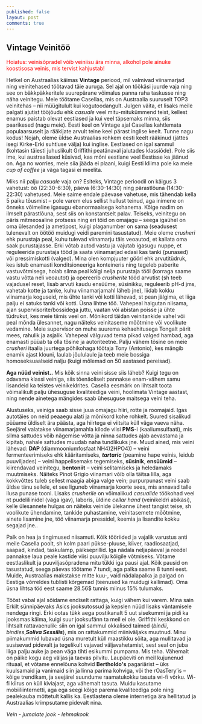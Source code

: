 ```yaml
---
published: false
layout: post
comments: true
---
```

## Vintage Veinitöö

<font color="red">Hoiatus: veinisõpradel võib veiniisu ära minna, alkohol pole ainuke koostisosa veinis, mis tervist kahjustab!</font>

Hetkel on Austraalias käimas **Vintage** periood, mil valmivad viinamarjad ning veinitehased töötavad täie auruga. Sel ajal on töökäsi juurde vaja ning see on bäkkpäkkeritele suurepärane võimalus panna raha taskusse ning näha veinitegu. Meie töötame Casellas, mis on Austraalia suuruselt TOP3 veinitehas – nii müügitulult kui kogutoodangult. Julgen väita, et lisaks meile palgati ajutist tööjõudu ehk _casuale_ veel mitu-mitukümmend teist, kellest enamus paistab olevat eestlased ja kui veel täpsemaks minna, siis paarikesed (nagu meie). Eesti keel on Vintage ajal Casellas kahtlemata populaarsuselt ja rääkijate arvult teine keel pärast inglise keelt. Tunne nagu kodus! Nojah, oleme üldse Austraalias rohkem eesti keelt rääkinud (jättes isegi Kirke-Erki suhtluse välja) kui inglise. Eestlased on igal sammul (kohtasin täiesti juhuslikult Griffithi peatänaval jalutades klassiõde). Pole siis ime, kui austraallased küsivad, kas mõni eestlane veel Eestisse ka jäänud on. Aga no worries, meie siia jääda ei plaani, kuigi Eesti kliima pole ka meie _cup of coffee_ ja väga tagasi ei meelita. 

Miks nii palju _casuale_ vaja on? Esiteks, Vintage perioodil on käigus 3 vahetust: öö (22:30-6:30), päeva (6:30-14:30) ning pärastlõuna (14:30-22:30) vahetused. Meie saime endale päevase vahetuse, mis tähendab kella 5 paiku tõusmist – pole varem elus sellist hullust teinud, aga inimene on õnneks võimeline igasugu ebanormaalsega kohanema. Kõige nadim on ilmselt pärastlõuna, sest siis on konstantselt palav. Teiseks, veinitegu on päris mitmeosaline protsess ning eri töid on omajagu – seega igaühel on oma ülesanded ja ametipost, kuigi plaganumber on sama (seadusest tulenevalt on öötöö muidugi veidi paremini tasustatud). Meie oleme _crusheri_ ehk purustaja peal, kuhu tulevad viinamarju täis veoautod, et kallata oma saak purustajasse. Erki võtab autod vastu ja vajutab igasugu nuppe, et reguleerida purustaja tööd ja saata viinamarjad edasi kas tanki (punased) või pressimiskotti (valged). Mina olen kompjuuter göörl ehk arvutitüdruk, kes istub enamasti konditsioneeriga konteineris ning tegeleb paberite vastuvõtmisega, hoiab silma peal kõigi nelja purustaja tööl (korraga saame vastu võtta neli veoautot) ja opereerib _crusherite_ tööd arvutist (sh teeb vajadusel reset, lisab arvuti kaudu ensüüme, süsinikku, reguleerib pH-d jms, vahetab kotte ja tanke, kuhu viinamarjamahl läheb jne), liidab kokku viinamarja koguseid, mis ühte tanki või kotti lähevad, st pean jälgima, et liiga palju ei satuks tanki või kotti. Üsna lihtne töö. Vahepeal haigutan niisama, ajan supervisorite/bossidega juttu, vaatan või abistan poisse ja ühte tüdrukut, kes meie tiimis veel on. Mõnikord täidan veinitankide vahel või peal mõnda ülesannet, nagu näiteks veinitaseme mõõtmine või voolikute vedamine. Meie supervisor on muhe suurema kehaehitusega Tongalt pärit mees, rahulik ja asjalik. Vahepeal välguvad tema pikad valged hambad, aga enamasti püüab ta olla tõsine ja autoriteetne. Palju vähem tõsine on meie _crusheri_ itaalia juurtega põhikohaga töötaja Tony (Antonio), kes mängib enamik ajast klouni, laulab jõululaule ja teeb meie bossiga homoseksuaalseid nalju (kuigi mõlemad on 50 aastased pereisad). 

**Aga nüüd veinist..** Mis kõik sinna veini sisse siis läheb? Kuigi tegu on odavama klassi veiniga, siis tõenäoliselt pannakse enam-vähem samu lisandeid ka teistes veinikeldrites. Casella eesmärk on lihtsalt toota võimalikult palju ühesuguse kvaliteediga veini, hoolimata Vintage aastast, ning nende ainetega mängides saab ühesuguse maitsega veini teha. 

Alustuseks, veiniga saab sisse juua omajagu hiiri, rotte ja roomajaid. Igas autotäies on neid peaaegu alati ja mõnikord kohe rohkelt. Suured sisalikud püüame üldiselt ära päästa, aga hiirtega ei viitsita küll väga vaeva näha. Seejärel valatakse viinamarjamahla kilode viisi **PMS**-i (kaaliumsulfaati), mis silma sattudes võib nägemise võtta ja ninna sattudes ajab aevastama ja kipitab, nahale sattudes muudab naha tundlikuks jne. Muud ained, mis veini lähevad: **DAP** (diammooniumfosfaat  NH4)2HPO4)) – veini fermenteerimiseks ehk kääritamiseks, **_tartaric_** (peamine hape veinis, leidub puuviljades) – veini happelisemaks tegemiseks, **süsinik**, **ensüümid** – kiirendavad veinitegu, **bentoniit** – veini selitamiseks ja heledamaks muutmiseks. Näiteks Pinot Grigio viinamari võib olla täitsa lilla, aga kokkvõttes tuleb sellest maagia abiga valge vein; purpurpunast veini saab üldse tänu sellele, et see liguneb viinamarja koorte sees, mis annavad talle ilusa punase tooni. Lisaks _crusherile_ on võimalikud _casualide_ töökohad veel nt pudeliliinidel (väga igav), laboris, üldine _cellar hand_ (veinikeldri abikäsi), kelle ülesannete hulgas on näiteks veinide ülekanne ühest tangist teise, sh voolikute ühendamine, tankide puhastamine, veinitasemete mõõtmine, ainete lisamine jne, töö viinamarja pressidel, keemia ja lisandite kokku segajad jne..

Palk on hea ja tingimused niisamuti. Kõik tööriided ja vajalik varustus anti meile Casella poolt, sh kolm paari pükse-pluuse, kiiver, raadiosaatjad, saapad, kindad, taskulamp, päikseprillid. Iga nädala neljapäeval ja reedel pannakse laua peale kastide viisi puuvilju kõigile võtmiseks. Võtame eestlaslikult ja  puuviljasõpradena mitu tükki iga pausi ajal. Kõik pausid on tasustatud, seega päevas töötame 7 tundi, aga palka saame 8 tunni eest. Muide, Austraalias makstakse mitte kuu-, vaid nädalapalka ja palgad on Eestiga võrreldes tublisti kõrgemad (teenused ka muidugi kallimad). Oma üsna lihtsa töö eest saame 28.56$ tunnis miinus 15% tulumaks. 

Tööst vabal ajal sõidame endiselt rattaga, kuigi vähem kui varem. Mina sain Erkilt sünnipäevaks Asics jooksutossud ja kepslen nüüd lisaks väntamisele nendega ringi. Erki ootas tükk aega postikanalt 5 uut sisekummi ja pidi ka jooksmas käima, kuigi suur jooksufänn ta meil ei ole. Griffithi keskkond on lihtsalt rattavaenulik: siin on igal sammul okkalised taimed (_bindii_, _bindies_,_**Soliva Sessilis**_), mis on rattakummid miiniväljaks muutnud. Minu piimakummid lubavad üsna muretult küll maastikku sõita, aga mullitavad ja susisevad pidevalt ja tegelikult vajavad väljavahetamist, sest seal on juba liiga palju auke ja pean väga tihti esikummi pumpama. Mis teha. Vähemalt on päike kogu aeg väljas ja taevas pilvitu. Laupäeviti on meil kujunenud rituaal, et võtame ennelõuna kohvid **Bertholdo's** pagariärist – üks kuulsamaid ja vanimaid siin ja linna parima kohviga, või the rOasTery’is – kõige trendikam, ja seejärel suundume raamatukokku tasuta wi-fi võrku. Wi-fi kiirus on küll kiviajast, aga vähemalt tasuta. Muidu kasutame mobiiliinternetti, aga ega seegi kõige parema kvaliteediga pole ning pealekauba mõttetult kallis ka. Eestlastena oleme internetiga ära hellitatud ja Austraalias krimpsutame pidevalt nina.

_Vein - jumalate jook - lehmakook_
